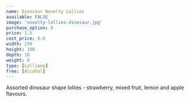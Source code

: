 ```yaml
---
name: Dinosaur Novelty Lollies
available: FALSE
image: 'novelty-lollies-dinosaur.jpg'
purchase_option: 0
price: 1.5
cost_price: 0.6
width: 230
height: 100
depth: 10
weight: 0
type: [Lollipop]
free: [Alcohol]
---
```

Assorted dinosaur shape lollies - strawberry, mixed fruit, lemon and apple flavours.